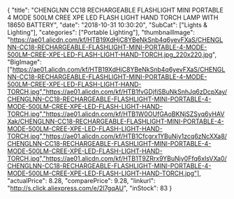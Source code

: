 {
	"title": "CHENGLNN CC18 RECHARGEABLE FLASHLIGHT MINI PORTABLE 4 MODE 500LM CREE XPE LED FLASH LIGHT HAND TORCH LAMP WITH 18650 BATTERY",
	"date": "2018-10-31 10:30:20",
	"SubCat": ["Lights & Lighting"],
	"categories": ["Portable Lighting"],
	"thumbnailImage": "https://ae01.alicdn.com/kf/HTB19XdHjC8YBeNkSnb4q6yevFXaS/CHENGLNN-CC18-RECHARGEABLE-FLASHLIGHT-MINI-PORTABLE-4-MODE-500LM-CREE-XPE-LED-FLASH-LIGHT-HAND-TORCH.jpg_220x220.jpg",
	"BigImage": ["https://ae01.alicdn.com/kf/HTB19XdHjC8YBeNkSnb4q6yevFXaS/CHENGLNN-CC18-RECHARGEABLE-FLASHLIGHT-MINI-PORTABLE-4-MODE-500LM-CREE-XPE-LED-FLASH-LIGHT-HAND-TORCH.jpg","https://ae01.alicdn.com/kf/HTB1fvGDjfiSBuNkSnhJq6zDcpXay/CHENGLNN-CC18-RECHARGEABLE-FLASHLIGHT-MINI-PORTABLE-4-MODE-500LM-CREE-XPE-LED-FLASH-LIGHT-HAND-TORCH.jpg","https://ae01.alicdn.com/kf/HTB1W0OUfGAoBKNjSZSyq6yHAVXak/CHENGLNN-CC18-RECHARGEABLE-FLASHLIGHT-MINI-PORTABLE-4-MODE-500LM-CREE-XPE-LED-FLASH-LIGHT-HAND-TORCH.jpg","https://ae01.alicdn.com/kf/HTB1Cfcgrx1YBuNjy1zcq6zNcXXa8/CHENGLNN-CC18-RECHARGEABLE-FLASHLIGHT-MINI-PORTABLE-4-MODE-500LM-CREE-XPE-LED-FLASH-LIGHT-HAND-TORCH.jpg","https://ae01.alicdn.com/kf/HTB1T9ZRrx9YBuNjy0Ffq6xIsVXa0/CHENGLNN-CC18-RECHARGEABLE-FLASHLIGHT-MINI-PORTABLE-4-MODE-500LM-CREE-XPE-LED-FLASH-LIGHT-HAND-TORCH.jpg"],
	"actualPrice": 8.28,
	"comparePrice": 9.28,
	"linkurl": "http://s.click.aliexpress.com/e/2l7gqAU",
	"inStock": 83
}
